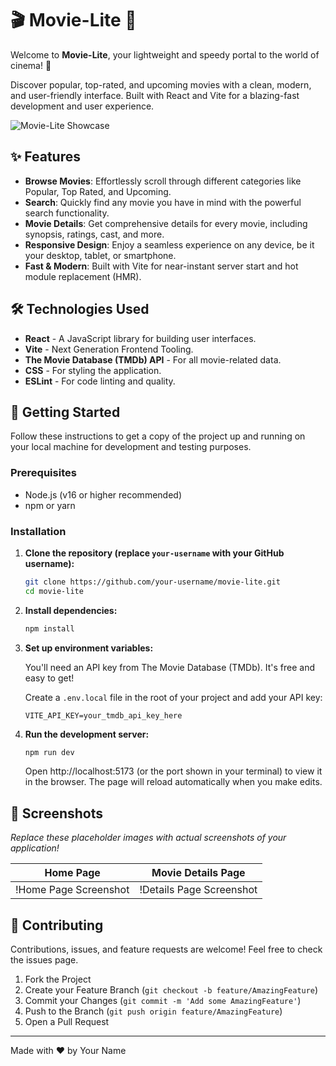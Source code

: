 # 🎬 Movie-Lite 🍿

Welcome to **Movie-Lite**, your lightweight and speedy portal to the world of cinema! 🚀

Discover popular, top-rated, and upcoming movies with a clean, modern, and user-friendly interface. Built with React and Vite for a blazing-fast development and user experience.

![Movie-Lite Showcase](https://placehold.co/800x400/2d3748/ffffff?text=Movie-Lite+App+Screenshot)

## ✨ Features

-   **Browse Movies**: Effortlessly scroll through different categories like Popular, Top Rated, and Upcoming.
-   **Search**: Quickly find any movie you have in mind with the powerful search functionality.
-   **Movie Details**: Get comprehensive details for every movie, including synopsis, ratings, cast, and more.
-   **Responsive Design**: Enjoy a seamless experience on any device, be it your desktop, tablet, or smartphone.
-   **Fast & Modern**: Built with Vite for near-instant server start and hot module replacement (HMR).

## 🛠️ Technologies Used

-   **React** - A JavaScript library for building user interfaces.
-   **Vite** - Next Generation Frontend Tooling.
-   **The Movie Database (TMDb) API** - For all movie-related data.
-   **CSS** - For styling the application.
-   **ESLint** - For code linting and quality.

## 🚀 Getting Started

Follow these instructions to get a copy of the project up and running on your local machine for development and testing purposes.

### Prerequisites

-   Node.js (v16 or higher recommended)
-   npm or yarn

### Installation

1.  **Clone the repository (replace `your-username` with your GitHub username):**
    ```bash
    git clone https://github.com/your-username/movie-lite.git
    cd movie-lite
    ```

2.  **Install dependencies:**
    ```bash
    npm install
    ```

3.  **Set up environment variables:**

    You'll need an API key from The Movie Database (TMDb). It's free and easy to get!

    Create a `.env.local` file in the root of your project and add your API key:
    ```
    VITE_API_KEY=your_tmdb_api_key_here
    ```

4.  **Run the development server:**
    ```bash
    npm run dev
    ```

    Open http://localhost:5173 (or the port shown in your terminal) to view it in the browser. The page will reload automatically when you make edits.

## 📸 Screenshots

*Replace these placeholder images with actual screenshots of your application!*

| Home Page                                                                 | Movie Details Page                                                              |
| ------------------------------------------------------------------------- | ------------------------------------------------------------------------------- |
| !Home Page Screenshot | !Details Page Screenshot |

## 🤝 Contributing

Contributions, issues, and feature requests are welcome! Feel free to check the issues page.

1.  Fork the Project
2.  Create your Feature Branch (`git checkout -b feature/AmazingFeature`)
3.  Commit your Changes (`git commit -m 'Add some AmazingFeature'`)
4.  Push to the Branch (`git push origin feature/AmazingFeature`)
5.  Open a Pull Request

---

Made with ❤️ by Your Name
